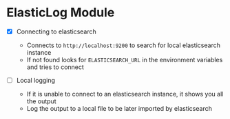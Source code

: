 # ElasticLog Module

- [X] Connecting to elasticsearch
    - Connects to `http://localhost:9200` to search for local elasticsearch instance
    - If not found looks for `ELASTICSEARCH_URL` in the environment variables and tries to connect

- [ ] Local logging 
    - If it is unable to connect to an elasticsearch instance, it shows you all the output
    - Log the output to a local file to be later imported by elasticsearch
